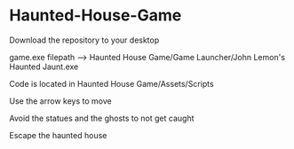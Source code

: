 # Haunted-House-Game
Download the repository to your desktop

game.exe filepath --> Haunted House Game/Game Launcher/John Lemon's Haunted Jaunt.exe

Code is located in Haunted House Game/Assets/Scripts

Use the arrow keys to move

Avoid the statues and the ghosts to not get caught

Escape the haunted house
